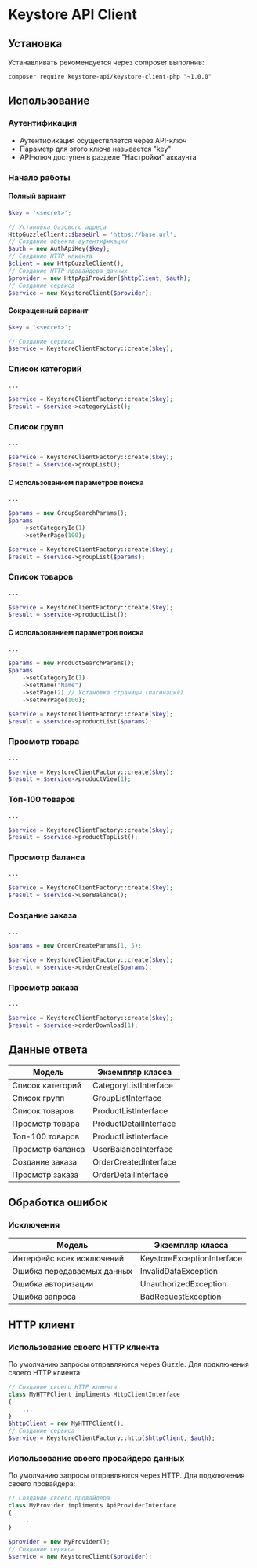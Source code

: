 Keystore API Client
=======================================================

Установка
------------
Устанавливать рекомендуется через composer выполнив:

    composer require keystore-api/keystore-client-php "~1.0.0"

Использование
-----

### Аутентификация

- Аутентификация осуществляется через API-ключ
- Параметр для этого ключа называется "key"
- API-ключ доступен в разделе "Настройки" аккаунта

### Начало работы

#### Полный вариант

```php
$key = '<secret>';

// Установка базового адреса
HttpGuzzleClient::$baseUrl = 'https://base.url';
// Создание объекта аутентификации
$auth = new AuthApiKey($key);
// Создание HTTP клиента
$client = new HttpGuzzleClient();
// Создание HTTP провайдера данных
$provider = new HttpApiProvider($httpClient, $auth);
// Создание сервиса
$service = new KeystoreClient($provider);
```

#### Сокращенный вариант

```php
$key = '<secret>';

// Создание сервиса
$service = KeystoreClientFactory::create($key);
```

### Список категорий

```php
...

$service = KeystoreClientFactory::create($key);
$result = $service->categoryList();
```

### Список групп

```php
...

$service = KeystoreClientFactory::create($key);
$result = $service->groupList();
```

#### С использованием параметров поиска

```php
...

$params = new GroupSearchParams();
$params
    ->setCategoryId(1)
    ->setPerPage(100);

$service = KeystoreClientFactory::create($key);
$result = $service->groupList($params);
```

### Список товаров

```php
...

$service = KeystoreClientFactory::create($key);
$result = $service->productList();
```

#### С использованием параметров поиска

```php
...

$params = new ProductSearchParams();
$params
    ->setCategoryId(1)
    ->setName("Name")
    ->setPage(2) // Установка страницы (пагинация)
    ->setPerPage(100);

$service = KeystoreClientFactory::create($key);
$result = $service->productList($params);
```

### Просмотр товара

```php
...

$service = KeystoreClientFactory::create($key);
$result = $service->productView(1);
```

### Топ-100 товаров

```php
...

$service = KeystoreClientFactory::create($key);
$result = $service->productTopList();
```

### Просмотр баланса

```php
...

$service = KeystoreClientFactory::create($key);
$result = $service->userBalance();
```

### Создание заказа

```php
...

$params = new OrderCreateParams(1, 5);

$service = KeystoreClientFactory::create($key);
$result = $service->orderCreate($params);
```

### Просмотр заказа

```php
...

$service = KeystoreClientFactory::create($key);
$result = $service->orderDownload(1);
```

Данные ответа
-----

| Модель           | Экземпляр класса       | 
|------------------|------------------------|
| Список категорий | CategoryListInterface  |
| Список групп     | GroupListInterface     |
| Список товаров   | ProductListInterface   |
| Просмотр товара  | ProductDetailInterface |
| Топ-100 товаров  | ProductListInterface   |
| Просмотр баланса | UserBalanceInterface   |
| Создание заказа  | OrderCreatedInterface  |
| Просмотр заказа  | OrderDetailInterface   |

Обработка ошибок
-----

### Исключения

| Модель                     | Экземпляр класса           | 
|----------------------------|----------------------------|
| Интерфейс всех исключений  | KeystoreExceptionInterface |
| Ошибка передаваемых данных | InvalidDataException       |
| Ошибка авторизации         | UnauthorizedException      |
| Ошибка запроса             | BadRequestException        |

HTTP клиент
-----

### Использование своего HTTP клиента

По умолчанию запросы отправляются через Guzzle. Для подключения своего HTTP клиента:

```php
// Создание своего HTTP клиента
class MyHTTPClient impliments HttpClientInterface
{
    ...
}
$httpClient = new MyHTTPClient();
// Создание сервиса
$service = KeystoreClientFactory::http($httpClient, $auth);
```

### Использование своего провайдера данных

По умолчанию запросы отправляются через HTTP. Для подключения своего провайдера:

```php
// Создание своего провайдера
class MyProvider impliments ApiProviderInterface
{
    ...
}

$provider = new MyProvider();
// Создание сервиса
$service = new KeystoreClient($provider);
```